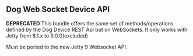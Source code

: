 ## Dog Web Socket Device API ##
**DEPRECATED**
This bundle offers the same set of methods/operations defined by the Dog Device REST Api but on WebSockets. It only works with Jetty from 8.1.x to 9.0.0(excluded)

Must be ported to the new Jetty 9 Websocket API.
